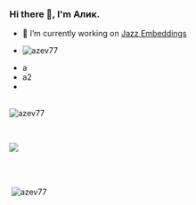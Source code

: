 ### Hi there 👋, I'm Алик. <!-- Hi there 👋 -->
- 🔭 I’m currently working on [Jazz Embeddings](https://www.mateuszdorobek.pl/posts/2020/06/Jazz-chords-generation)
- <p><img align="left" src="https://github-readme-stats.vercel.app/api/top-langs/?username=azev77&layout=compact&hide=html" alt="azev77" /></p>
- a
- a2
- 





<br/>
<!-- Most used languages on Github -->
<img align="left" src="https://github-readme-stats.vercel.app/api/top-langs/?username=azev77&layout=compact&hide=html" alt="azev77" />    

<br/> <br/>
<!-- Count Github profile views: https://github.com/antonkomarev/github-profile-views-counter -->

![](https://komarev.com/ghpvc/?username=azev77)    

<br/> <br/>

<p>&nbsp;<img align="center" src="https://github-readme-stats.vercel.app/api?username=azev77&show_icons=true" alt="azev77" /></p>

<!--
Count AZ website views
<img src="https://hitcounter.pythonanywhere.com/nocount/tag.svg?url=https%3A%2F%2Fazev77.github.io%2F" alt="Hits">
![Hits](https://hitcounter.pythonanywhere.com/nocount/tag.svg?url=https%3A%2F%2Fazev77.github.io%2F)
-->

<!--
https://github.com/gjbae1212/hit-counter
-->

<!--
[![Hits](https://hits.seeyoufarm.com/api/count/incr/badge.svg?url=https%3A%2F%2Fazev77.github.io&count_bg=%2379C83D&title_bg=%23555555&icon=&icon_color=%23E7E7E7&title=hits&edge_flat=false)](https://hits.seeyoufarm.com)

<a href="https://hits.seeyoufarm.com"><img src="https://hits.seeyoufarm.com/api/count/incr/badge.svg?url=https%3A%2F%2Fazev77.github.io&count_bg=%2379C83D&title_bg=%23555555&icon=&icon_color=%23E7E7E7&title=hits&edge_flat=false"/></a>

-->

<!--
https://hits.seeyoufarm.com/api/count/incr/badge.svg?url=https%3A%2F%2Fazev77.github.io&count_bg=%2379C83D&title_bg=%23555555&icon=&icon_color=%23E7E7E7&title=hits&edge_flat=false
-->





<!--
let targetUrl = 'https://azev77.github.io/';
let query = '?url=' + encodeURIComponent(targetUrl);
let xmlHttp = new XMLHttpRequest();
xmlHttp.withCredentials = true;
xmlHttp.open('GET', 'https://hitcounter.pythonanywhere.com/nocount' + query, false);
xmlHttp.send(null);
count = xmlHttp.responseText;
-->





<!--
**azev77/azev77** is a ✨ _special_ ✨ repository because its `README.md` (this file) appears on your GitHub profile.

Here are some ideas to get you started:

- 🔭 I’m currently working on ...
- 🌱 I’m currently learning ...
- 👯 I’m looking to collaborate on ...
- 🤔 I’m looking for help with ...
- 💬 Ask me about ...
- 📫 How to reach me: ...
- 😄 Pronouns: ...
- ⚡ Fun fact: ...
-->

